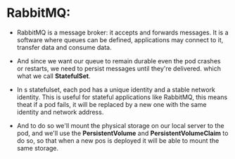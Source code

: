 # RabbitMQ:
- RabbitMQ is a message broker: it accepts and forwards messages. It is a software where queues can be defined, applications may connect to it, transfer data and consume data.

- And since we want our queue to remain durable even the pod crashes or restarts, we need to persist messages until they're delivered. which what we call **StatefulSet**.
- In s statefulset, each pod has a unique identity and a stable network identity. This is useful for stateful applications like RabbitMQ, this means theat if a pod fails, it will be replaced by a new one with the same identity and network address.
- And to do so we'll mount the physical storage on our local server to the pod, and we'll use the **PersistentVolume** and **PersistentVolumeClaim** to do so, so that when a new pos is deployed it will be able to mount the same storage.